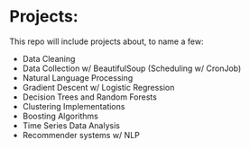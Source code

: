 # Projects:
This repo will include projects about, to name a few:
- Data Cleaning
- Data Collection w/ BeautifulSoup (Scheduling w/ CronJob)
- Natural Language Processing
- Gradient Descent w/ Logistic Regression
- Decision Trees and Random Forests
- Clustering Implementations
- Boosting Algorithms
- Time Series Data Analysis
- Recommender systems w/ NLP



